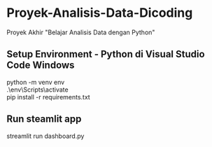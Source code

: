 # Proyek-Analisis-Data-Dicoding
Proyek Akhir "Belajar Analisis Data dengan Python"

## Setup Environment - Python di Visual Studio Code Windows
python -m venv env  
.\env\Scripts\activate  
pip install -r requirements.txt

## Run steamlit app
streamlit run dashboard.py
